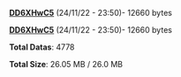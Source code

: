 [**DD6XHwC5**](/data/DD6XHwC5.txt) (24/11/22 - 23:50)- 12660 bytes

[**DD6XHwC5**](/data/DD6XHwC5.txt) (24/11/22 - 23:50)- 12660 bytes

**Total Datas**: 4778

**Total Size**: 26.05 MB / 26.0 MB
